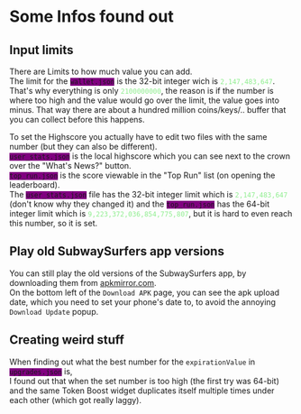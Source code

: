 # Some Infos found out

## Input limits

<p>
There are Limits to how much value you can add.<br>
The limit for the <code style="background-color: purple;">wallet.json</code> is the 32-bit integer wich is <code style="color: lightgreen;">2,147,483,647</code>.
That's why everything is only <code style="color: lightgreen;">2100000000</code>, the reason is if the number is where too high and the value would go over the limit, the value goes into minus. That way there are about a hundred million coins/keys/.. buffer that you can collect before this happens.
</p>

<p>
To set the Highscore you actually have to edit two files with the same number (but they can also be different).<br>
<code style="background-color: purple;">user_stats.json</code> is the local highscore which you can see next to the crown over the "What's News?" button.<br>
<code style="background-color: purple;">top_run.json</code> is the score viewable in the "Top Run" list (on opening the leaderboard).<br>
The <code style="background-color: purple;">user_stats.json</code> file has the 32-bit integer limit which is <code style="color: lightgreen;">2,147,483,647</code> (don't know why they changed it) and the <code style="background-color: purple;">top_run.json</code> has the 64-bit integer limit which is <code style="color: lightgreen;">9,223,372,036,854,775,807</code>, but it is hard to even reach this number, so it is set.
</p>

## Play old SubwaySurfers app versions

<p>
You can still play the old versions of the SubwaySurfers app, by downloading them from <a href="https://www.apkmirror.com/apk/sybo-games/subwaysurfers/">apkmirror.com</a>.<br>
On the bottom left of the <code>Download APK</code> page, you can see the apk upload date, which you need to set your phone's date to, to avoid the annoying <code>Download Update</code> popup.
</p>

## Creating weird stuff

<p>
When finding out what the best number for the <code>expirationValue</code> in <code style="background-color: purple;">upgrades.json</code> is,<br>
I found out that when the set number is too high (the first try was 64-bit) and the same Token Boost widget duplicates itself multiple times under each other (which got really laggy).
</p>

